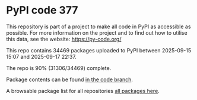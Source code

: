 # PyPI code 377

This repository is part of a project to make all code in PyPI as accessible as possible. For more information 
on the project and to find out how to utilise this data, see the website: https://py-code.org/

This repo contains 34469 packages uploaded to PyPI between 
2025-09-15 15:07 and 2025-09-17 22:37.

The repo is 90% (31306/34469) complete.

Package contents can be found [in the code branch](https://github.com/pypi-data/pypi-mirror-377/tree/code/packages).

A browsable package list for all repositories [all packages here](https://py-code.org/repositories/pypi-mirror-377).


